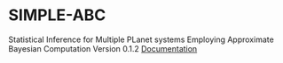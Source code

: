 SIMPLE-ABC
======

Statistical Inference for Multiple PLanet
systems Employing Approximate Bayesian Computation
Version 0.1.2
[Documentation](http://rcmorehead.github.io/SIMPLE-ABC/DOCS/_build/html/index.html)
